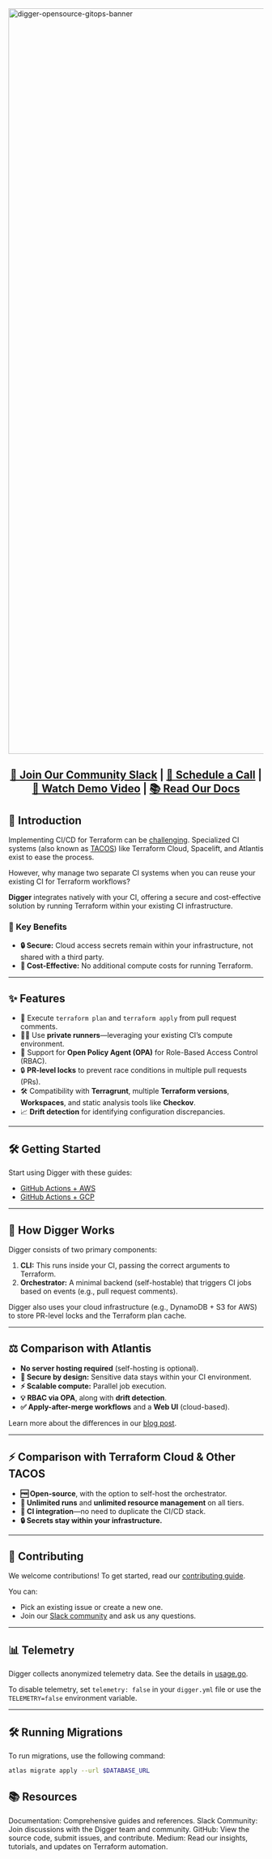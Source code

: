 <img width="1470" alt="digger-opensource-gitops-banner" src="https://github.com/diggerhq/digger/assets/1280498/7fb44db3-38ca-4021-8714-87a2f1a14982">

<h2 align="center">
  <a href="https://join.slack.com/t/diggertalk/shared_invite/zt-1tocl4w0x-E3RkpPiK7zQkehl8O78g8Q">💬 Join Our Community Slack</a> |
  <a href="https://calendly.com/diggerdev/diggerdemo">📅 Schedule a Call</a> |
  <a href="https://www.loom.com/share/51f27994d95f4dc5bb6eea579e1fa8dc?sid=403f161a-6c0b-44ac-af57-cc9b56190f64">🎥 Watch Demo Video</a> |
  <a href="https://docs.digger.dev/">📚 Read Our Docs</a>
</h2>

## 🚀 Introduction

Implementing CI/CD for Terraform can be [challenging](https://itnext.io/pains-in-terraform-collaboration-249a56b4534e). Specialized CI systems (also known as [TACOS](https://itnext.io/spice-up-your-infrastructure-as-code-with-tacos-1a9c179e0783)) like Terraform Cloud, Spacelift, and Atlantis exist to ease the process.

However, why manage two separate CI systems when you can reuse your existing CI for Terraform workflows?

**Digger** integrates natively with your CI, offering a secure and cost-effective solution by running Terraform within your existing CI infrastructure.

### 🔑 Key Benefits
- **🔒 Secure:** Cloud access secrets remain within your infrastructure, not shared with a third party.
- **💸 Cost-Effective:** No additional compute costs for running Terraform.

---

## ✨ Features

- 📝 Execute `terraform plan` and `terraform apply` from pull request comments.
- 🏃‍♂️ Use **private runners**—leveraging your existing CI’s compute environment.
- 🔐 Support for **Open Policy Agent (OPA)** for Role-Based Access Control (RBAC).
- 🔒 **PR-level locks** to prevent race conditions in multiple pull requests (PRs).
- 🛠️ Compatibility with **Terragrunt**, multiple **Terraform versions**, **Workspaces**, and static analysis tools like **Checkov**.
- 📈 **Drift detection** for identifying configuration discrepancies.

---

## 🛠️ Getting Started

Start using Digger with these guides:

- [GitHub Actions + AWS](https://docs.digger.dev/getting-started/github-actions-+-aws)
- [GitHub Actions + GCP](https://docs.digger.dev/getting-started/github-actions-and-gcp)

---

## 🔧 How Digger Works

Digger consists of two primary components:

1. **CLI:** This runs inside your CI, passing the correct arguments to Terraform.
2. **Orchestrator:** A minimal backend (self-hostable) that triggers CI jobs based on events (e.g., pull request comments).

Digger also uses your cloud infrastructure (e.g., DynamoDB + S3 for AWS) to store PR-level locks and the Terraform plan cache.

---

## ⚖️ Comparison with Atlantis

- **No server hosting required** (self-hosting is optional).
- **🔐 Secure by design:** Sensitive data stays within your CI environment.
- **⚡ Scalable compute:** Parallel job execution.
- **💡 RBAC via OPA**, along with **drift detection**.
- **✅ Apply-after-merge workflows** and a **Web UI** (cloud-based).

Learn more about the differences in our [blog post](https://medium.com/@DiggerHQ/digger-and-atlantis-key-differences-c08029ffe112).

---

## ⚡ Comparison with Terraform Cloud & Other TACOS

- **🆓 Open-source**, with the option to self-host the orchestrator.
- **🔄 Unlimited runs** and **unlimited resource management** on all tiers.
- **🔧 CI integration**—no need to duplicate the CI/CD stack.
- **🔒 Secrets stay within your infrastructure.**

---

## 🤝 Contributing

We welcome contributions! To get started, read our [contributing guide](CONTRIBUTING.md).

You can:

- Pick an existing issue or create a new one.
- Join our [Slack community](https://join.slack.com/t/diggertalk/shared_invite/zt-1tocl4w0x-E3RkpPiK7zQkehl8O78g8Q) and ask us any questions.

---

## 📊 Telemetry

Digger collects anonymized telemetry data. See the details in [usage.go](https://github.com/diggerhq/digger/blob/develop/cli/pkg/usage/usage.go).

To disable telemetry, set `telemetry: false` in your `digger.yml` file or use the `TELEMETRY=false` environment variable.

---

## 🛠️ Running Migrations

To run migrations, use the following command:

```bash
atlas migrate apply --url $DATABASE_URL
```
## 📚 Resources
Documentation: Comprehensive guides and references.
Slack Community: Join discussions with the Digger team and community.
GitHub: View the source code, submit issues, and contribute.
Medium: Read our insights, tutorials, and updates on Terraform automation.


